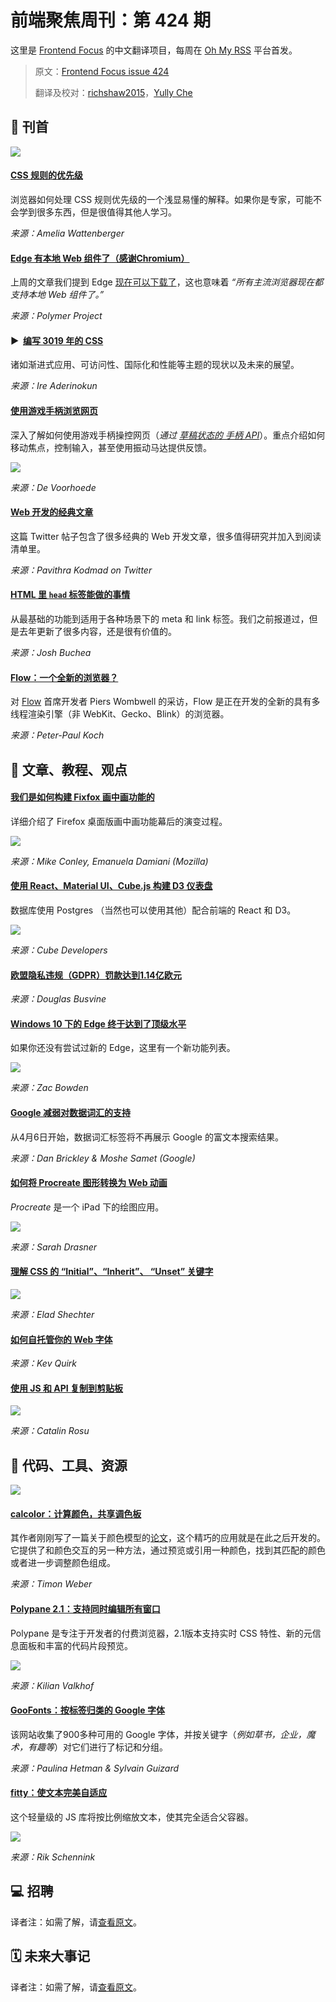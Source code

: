 # 前端聚焦周刊：第 424 期

这里是 [Frontend Focus](https://frontendfoc.us/latest) 的中文翻译项目，每周在 [Oh My RSS](https://ohmyrss.com/?fef) 平台首发。

> 原文：[Frontend Focus issue 424](https://frontendfoc.us/issues/424)
> 
> 翻译及校对：[richshaw2015](https://github.com/richshaw2015)，[Yully Che](https://github.com/chechebecomestrong)

## 🚀 刊首

[![](https://res.cloudinary.com/cpress/image/upload/w_1280,e_sharpen:60/v1579708549/inzqwjvzixxccjpflsax.jpg)](https://frontendfoc.us/link/82714/rss)

#### [CSS 规则的优先级](https://frontendfoc.us/link/82714/rss "wattenberger.com")

浏览器如何处理 CSS 规则优先级的一个浅显易懂的解释。如果你是专家，可能不会学到很多东西，但是很值得其他人学习。

*来源：Amelia Wattenberger*

#### [Edge 有本地 Web 组件了（感谢Chromium）](https://frontendfoc.us/link/82659/rss "www.polymer-project.org")

上周的文章我们提到 Edge [现在可以下载了](https://frontendfoc.us/link/82661/rss)，这也意味着 _“所有主流浏览器现在都支持本地 Web 组件了。”_

*来源：Polymer Project*

#### ▶  [编写 3019 年的 CSS](https://frontendfoc.us/link/82669/rss "www.youtube.com")

诸如渐进式应用、可访问性、国际化和性能等主题的现状以及未来的展望。

*来源：Ire Aderinokun*

#### [使用游戏手柄浏览网页](https://frontendfoc.us/link/82663/rss "www.voorhoede.nl")

深入了解如何使用游戏手柄操控网页（_通过 [草稿状态的 手柄 API](https://frontendfoc.us/link/82664/rss)_）。重点介绍如何移动焦点，控制输入，甚至使用振动马达提供反馈。

![](https://i.vimeocdn.com/videohttps://i.vimeocdn.com/video/840226766_1772.jpg)

*来源：De Voorhoede*

#### [Web 开发的经典文章](https://frontendfoc.us/link/82665/rss "twitter.com")

这篇 Twitter 帖子包含了很多经典的 Web 开发文章，很多值得研究并加入到阅读清单里。

*来源：Pavithra Kodmad on Twitter*

#### [HTML 里 `head` 标签能做的事情](https://frontendfoc.us/link/82715/rss "github.com")

从最基础的功能到适用于各种场景下的 meta 和 link 标签。我们之前报道过，但是去年更新了很多内容，还是很有价值的。

*来源：Josh Buchea*

#### [Flow：一个全新的浏览器？](https://frontendfoc.us/link/82657/rss "www.quirksmode.org")

对 [Flow](https://frontendfoc.us/link/82658/rss) 首席开发者 Piers Wombwell 的采访，Flow 是正在开发的全新的具有多线程渲染引擎（非 WebKit、Gecko、Blink）的浏览器。

*来源：Peter-Paul Koch*

## 📙 文章、教程、观点

#### [我们是如何构建 Fixfox 画中画功能的](https://frontendfoc.us/link/82668/rss "hacks.mozilla.org")

详细介绍了 Firefox 桌面版画中画功能幕后的演变过程。

![](https://2r4s9p1yi1fa2jd7j43zph8r-wpengine.netdna-ssl.com/files/2020/01/PIP-hacks.gif)

*来源：Mike Conley, Emanuela Damiani (Mozilla)*

#### [使用 React、Material UI、Cube.js 构建 D3 仪表盘](https://frontendfoc.us/link/82687/rss "d3-dashboard.cube.dev")

数据库使用 Postgres （当然也可以使用其他）配合前端的 React 和 D3。

![](https://d3-dashboard.cube.dev/static/hero-53ca6ca6f61a2f70ee5054f1a5c0ffb5.png)

*来源：Cube Developers*

#### [欧盟隐私违规（GDPR）罚款达到1.14亿欧元](https://frontendfoc.us/link/82671/rss "www.reuters.com")

*来源：Douglas Busvine*

#### [Windows 10 下的 Edge 终于达到了顶级水平](https://frontendfoc.us/link/82672/rss "www.windowscentral.com")

如果你还没有尝试过新的 Edge，这里有一个新功能列表。

![](https://www.windowscentral.com/sites/wpcentral.com/files/styles/larger_wm_brb/public/field/image/2020/01/microsoft-edge-surfacelaptop3.jpg?itok=GU6PTWsz)

*来源：Zac Bowden*

#### [Google 减弱对数据词汇的支持](https://frontendfoc.us/link/82673/rss "webmasters.googleblog.com")

从4月6日开始，数据词汇标签将不再展示 Google 的富文本搜索结果。

*来源：Dan Brickley & Moshe Samet (Google)*

#### [如何将 Procreate 图形转换为 Web 动画](https://frontendfoc.us/link/82674/rss "css-tricks.com")

_Procreate_ 是一个 iPad 下的绘图应用。

![](https://i2.wp.com/css-tricks.com/wp-content/uploads/2019/12/Screen-Shot-2019-12-26-at-3.17.31-PM.png?resize=1534%2C1536&ssl=1)

*来源：Sarah Drasner*

#### [理解 CSS 的 “Initial”、“Inherit”、 “Unset” 关键字](https://frontendfoc.us/link/82675/rss "medium.com")

![](https://miro.medium.com/max/1760/1*dn3FzkpQs3gaRAApsTcI6A.png)

*来源：Elad Shechter*

#### [如何自托管你的 Web 字体](https://frontendfoc.us/link/82676/rss "kevq.uk")

*来源：Kev Quirk*

#### [使用 JS 和 API 复制到剪贴板](https://frontendfoc.us/link/82677/rss "catalin.red")

![](https://catalin.red/dist/uploads/2020/01/clipboard-js.png)

*来源：Catalin Rosu*

## 🔧 代码、工具、资源

[![](https://res.cloudinary.com/cpress/image/upload/w_1280,e_sharpen:60/v1579689865/nfjyd7yvgnhcuxpnynpj.jpg)](https://frontendfoc.us/link/82678/rss)

#### [calcolor：计算颜色，共享调色板](https://frontendfoc.us/link/82678/rss "calcolor.co")

其作者刚刚写了一篇关于颜色模型的[论文](https://frontendfoc.us/link/82679/rss)，这个精巧的应用就是在此之后开发的。它提供了和颜色交互的另一种方法，通过预览或引用一种颜色，找到其匹配的颜色或者进一步调整颜色组成。

*来源：Timon Weber*

#### [Polypane 2.1：支持同时编辑所有窗口](https://frontendfoc.us/link/82680/rss "polypane.app")

Polypane 是专注于开发者的付费浏览器，2.1版本支持实时 CSS 特性、新的元信息面板和丰富的代码片段预览。

![](https://polypane.app/blogs/polypane-2-1/meta.png)

*来源：Kilian Valkhof*

#### [GooFonts：按标签归类的 Google 字体](https://frontendfoc.us/link/82681/rss "goofonts.com")

该网站收集了900多种可用的 Google 字体，并按关键字（_例如草书，企业，魔术，有趣等_）对它们进行了标记和分组。

*来源：Paulina Hetman & Sylvain Guizard*

#### [fitty：使文本完美自适应](https://frontendfoc.us/link/82682/rss "github.com")

这个轻量级的 JS 库将按比例缩放文本，使其完全适合父容器。

![](https://raw.githubusercontent.com/rikschennink/fitty/gh-pages/assets/fitty.gif)

*来源：Rik Schennink*

## 💻 招聘

译者注：如需了解，请[查看原文](https://frontendfoc.us/issues/424)。

## 🗓 未来大事记

译者注：如需了解，请[查看原文](https://frontendfoc.us/issues/424)。
